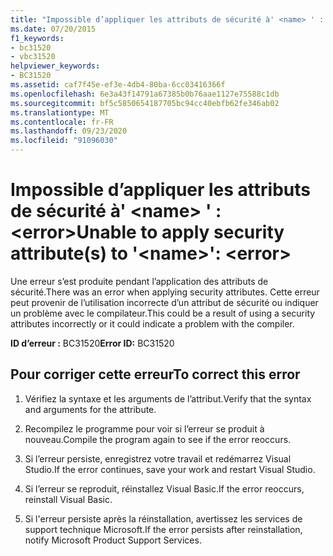 ```yaml
---
title: "Impossible d’appliquer les attributs de sécurité à' <name> ' : <error>"
ms.date: 07/20/2015
f1_keywords:
- bc31520
- vbc31520
helpviewer_keywords:
- BC31520
ms.assetid: caf7f45e-ef3e-4db4-80ba-6cc03416366f
ms.openlocfilehash: 6e3a43f14791a67385b0b76aae1127e75588c1db
ms.sourcegitcommit: bf5c5850654187705bc94cc40ebfb62fe346ab02
ms.translationtype: MT
ms.contentlocale: fr-FR
ms.lasthandoff: 09/23/2020
ms.locfileid: "91096030"
---
```

# <a name="unable-to-apply-security-attributes-to-name-error"></a><span data-ttu-id="60cdd-102">Impossible d’appliquer les attributs de sécurité à' \<name> ' : \<error></span><span class="sxs-lookup"><span data-stu-id="60cdd-102">Unable to apply security attribute(s) to '\<name>': \<error></span></span>

<span data-ttu-id="60cdd-103">Une erreur s’est produite pendant l’application des attributs de sécurité.</span><span class="sxs-lookup"><span data-stu-id="60cdd-103">There was an error when applying security attributes.</span></span> <span data-ttu-id="60cdd-104">Cette erreur peut provenir de l’utilisation incorrecte d’un attribut de sécurité ou indiquer un problème avec le compilateur.</span><span class="sxs-lookup"><span data-stu-id="60cdd-104">This could be a result of using a security attributes incorrectly or it could indicate a problem with the compiler.</span></span>  
  
 <span data-ttu-id="60cdd-105">**ID d’erreur :** BC31520</span><span class="sxs-lookup"><span data-stu-id="60cdd-105">**Error ID:** BC31520</span></span>  
  
## <a name="to-correct-this-error"></a><span data-ttu-id="60cdd-106">Pour corriger cette erreur</span><span class="sxs-lookup"><span data-stu-id="60cdd-106">To correct this error</span></span>  
  
1. <span data-ttu-id="60cdd-107">Vérifiez la syntaxe et les arguments de l’attribut.</span><span class="sxs-lookup"><span data-stu-id="60cdd-107">Verify that the syntax and arguments for the attribute.</span></span>  
  
2. <span data-ttu-id="60cdd-108">Recompilez le programme pour voir si l’erreur se produit à nouveau.</span><span class="sxs-lookup"><span data-stu-id="60cdd-108">Compile the program again to see if the error reoccurs.</span></span>  
  
3. <span data-ttu-id="60cdd-109">Si l’erreur persiste, enregistrez votre travail et redémarrez Visual Studio.</span><span class="sxs-lookup"><span data-stu-id="60cdd-109">If the error continues, save your work and restart Visual Studio.</span></span>  
  
4. <span data-ttu-id="60cdd-110">Si l’erreur se reproduit, réinstallez Visual Basic.</span><span class="sxs-lookup"><span data-stu-id="60cdd-110">If the error reoccurs, reinstall Visual Basic.</span></span>  
  
5. <span data-ttu-id="60cdd-111">Si l'erreur persiste après la réinstallation, avertissez les services de support technique Microsoft.</span><span class="sxs-lookup"><span data-stu-id="60cdd-111">If the error persists after reinstallation, notify Microsoft Product Support Services.</span></span>  

